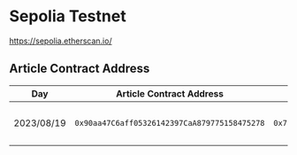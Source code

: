 # Sepolia Testnet

https://sepolia.etherscan.io/

## Article Contract Address

| Day | Article Contract Address | Article Transaction Hash | Emoji Contract Address | Emoji Transaction Hash | description |
| --- | ------------------------ | ------------------------ | ---------------------- | ---------------------- | ----------- |
| 2023/08/19 | `0x90aa47C6aff05326142397CaA879775158475278` |  `0x7f29d5cd3d3f8ff701179b5dc9e4c622d89653e394fce8e0cbcf080ab2a653ba` | `0xD5e0FeBe286b83DEF16d352F187d1458EE357Fa9` | `0xf109bd699c56ca6e85e299e8cc08471e60f67fa0d368146e3b64c64b471ba902` | フェーズ1のテストコントラクト |
